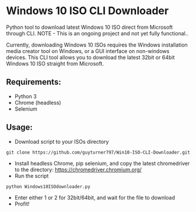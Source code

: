 # Windows 10 ISO CLI Downloader
 Python tool to download latest Windows 10 ISO direct from Microsoft through CLI.
 NOTE - This is an ongoing project and not yet fully functional..

Currently, downloading Windows 10 ISOs requires the Windows installation media creator tool on Windows, or a GUI interface on non-windows devices. This CLI tool allows you to download the latest 32bit or 64bit Windows 10 ISO straight from Microsoft.

## Requirements:
* Python 3
* Chrome (headless)
* Selenium

## Usage:
* Download script to your ISOs directory
```
git clone https://github.com/guyturner797/Win10-ISO-CLI-Downloader.git
```
* Install headless Chrome, pip selenium, and copy the latest chromedriver to the directory: https://chromedriver.chromium.org/
* Run the script
```
python Windows10ISOdownloader.py
```
* Enter either 1 or 2 for 32bit/64bit, and wait for the file to download
* Profit!
